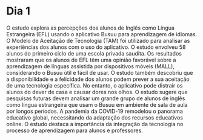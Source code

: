 # Dia 1

O estudo explora as percepções dos alunos de Inglês como Língua Estrangeira (EFL) usando o aplicativo Busuu para aprendizagem de idiomas. O Modelo de Aceitação de Tecnologia (TAM) foi utilizado para analisar as experiências dos alunos com o uso do aplicativo. O estudo envolveu 58 alunos do primeiro ciclo de uma escola privada saudita. Os resultados mostraram que os alunos de EFL têm uma opinião favorável sobre a aprendizagem de línguas assistida por dispositivos móveis (MALL), considerando o Busuu útil e fácil de usar. O estudo também descobriu que a disponibilidade e a felicidade dos alunos podem prever a sua aceitação de uma tecnologia específica. No entanto, o aplicativo pode distrair os alunos do dever de casa e causar dores nos olhos. O estudo sugere que pesquisas futuras devem analisar um grande grupo de alunos de inglês como língua estrangeira que usam o Busuu em ambiente de sala de aula por longos períodos. A pandemia da COVID-19 remodelou o panorama educativo global, necessitando da adaptação dos recursos educativos online. O estudo destaca a importância da integração da tecnologia no processo de aprendizagem para alunos e professores.
